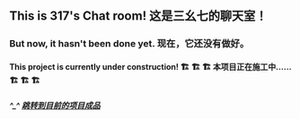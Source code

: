 ## This is 317's Chat room!     这是三幺七的聊天室！
### But now, it hasn't been done yet.     现在，它还没有做好。
#### This project is currently under construction! 🏗 🏗 🏗   本项目正在施工中…… 🏗 🏗 🏗
##### ^_^ [跳转到目前的项目成品](https://YXY317Coder.github.io/chatroom)
